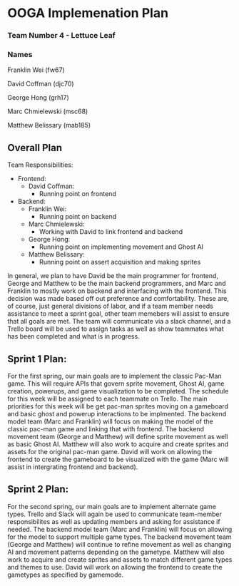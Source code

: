 # OOGA Implemenation Plan

### Team Number 4 - Lettuce Leaf

### Names
Franklin Wei (fw67)

David Coffman (djc70)

George Hong (grh17)

Marc Chmielewski (msc68)

Matthew Belissary (mab185)

## Overall Plan
Team Responsibilities:
* Frontend:
    * David Coffman:
        * Running point on frontend
* Backend:
    * Franklin Wei:
        * Running point on backend
    * Marc Chmielewski:
        * Working with David to link frontend and backend
    * George Hong:
        * Running point on implementing movement and Ghost AI
    * Matthew Belissary:
        * Running point on assert acquisition and making sprites

In general, we plan to have David be the main programmer for frontend, George and Matthew to be the main backend programmers, and Marc and Franklin to mostly work on backend and interfacing with the frontend. This decision was made based off out preference and comfortability. These are, of course, just general divisions of labor, and if a team member needs assistance to meet a sprint goal, other team memebers will assist to ensure that all goals are met. The team will communicate via a slack channel, and a Trello board will be used to assign tasks as well as show teammates what has been completed and what is in progress.

## Sprint 1 Plan:
For the first spring, our main goals are to implement the classic Pac-Man game. This will require APIs that govern sprite movement, Ghost AI, game creation, powerups, and game visualization to be completed. The schedule for this week will be assigned to each teammate on Trello. The main priorities for this week will be get pac-man sprites moving on a gameboard and basic ghost and powerup interactions to be implmented. The backend model team (Marc and Franklin) will focus on making the model of the classic pac-man game and linking that with frontend. The backend movement team (George and Matthew) will define sprite movement as well as basic Ghost AI. Matthew will also work to acquire and create sprites and assets for the original pac-man game. David will work on allowing the frontend to create the gameboard to be visualized with the game (Marc will assist in intergrating frontend and backend).

## Sprint 2 Plan:
For the second spring, our main goals are to implement alternate game types. Trello and Slack will again be used to communicate team-member responsibilites as well as updating members and asking for assistance if needed. The backend model team (Marc and Franklin) will focus on allowing for the model to support multiple game types. The backend movement team (George and Matthew) will continue to refine movement as well as changing AI and movement patterns depending on the gametype. Matthew will also work to acquire and create sprites and assets to match different game types and themes to use. David will work on allowing the frontend to create the gametypes as specified by gamemode.

